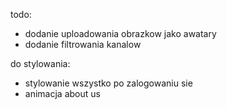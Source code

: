 todo:

- dodanie uploadowania obrazkow jako awatary
- dodanie filtrowania kanalow

do stylowania:

- stylowanie wszystko po zalogowaniu sie
- animacja about us

